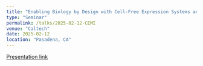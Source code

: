 ```yaml
---
title: "Enabling Biology by Design with Cell-Free Expression Systems and Bacteriophages"
type: "Seminar"
permalink: /talks/2025-02-12-CEMI
venue: "Caltech"
date: 2025-02-12
location: "Pasadena, CA"
---
```


[Presentation link](https://yzhang952.github.io/files/CEMI2025.pdf)

